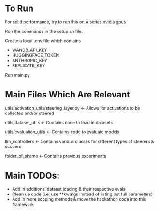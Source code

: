 # To Run
For solid performance, try to run this on A series nvidia gpus

Run the commands in the setup.sh file.

Create a local .env file which contains
- WANDB_API_KEY
- HUGGINGFACE_TOKEN
- ANTHROPIC_KEY
- REPLICATE_KEY

Run main.py

# Main Files Which Are Relevant
utils/activation_utils/steering_layer.py <- Allows for activations to be collected and/or steered

utils/dataset_utils <- Contains code to load in datasets

utils/evaluation_utils <- Contains code to evaluate models

llm_controllers <- Contains various classes for different types of steerers & scopers

folder_of_shame <- Contains previous experiments

# Main TODOs:
- Add in additional dataset loading & their respective evals
- Clean up code (i.e. use **kwargs instead of listing out full parameters)
- Add in more scoping methods & move the hackathon code into this framework